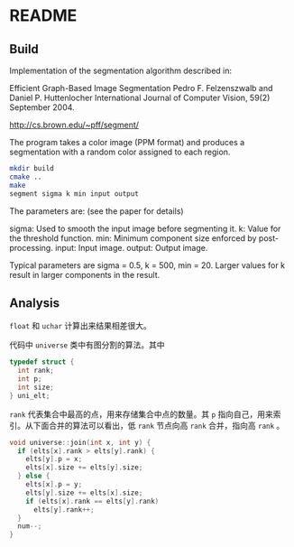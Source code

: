 # README

## Build

Implementation of the segmentation algorithm described in:

Efficient Graph-Based Image Segmentation
Pedro F. Felzenszwalb and Daniel P. Huttenlocher
International Journal of Computer Vision, 59(2) September 2004.

http://cs.brown.edu/~pff/segment/

The program takes a color image (PPM format) and produces a segmentation
with a random color assigned to each region.

```bash
mkdir build
cmake ..
make
segment sigma k min input output
```

The parameters are: (see the paper for details)

sigma: Used to smooth the input image before segmenting it.
k: Value for the threshold function.
min: Minimum component size enforced by post-processing.
input: Input image.
output: Output image.

Typical parameters are sigma = 0.5, k = 500, min = 20.
Larger values for k result in larger components in the result.

## Analysis

`float` 和 `uchar` 计算出来结果相差很大。

代码中 `universe` 类中有图分割的算法。其中

```c++
typedef struct {
  int rank;
  int p;
  int size;
} uni_elt;
```

`rank` 代表集合中最高的点，用来存储集合中点的数量。其 `p` 指向自己，用来索引。从下面合并的算法可以看出，低 `rank` 节点向高 `rank` 合并，指向高 `rank` 。

```c++
void universe::join(int x, int y) {
  if (elts[x].rank > elts[y].rank) {
    elts[y].p = x;
    elts[x].size += elts[y].size;
  } else {
    elts[x].p = y;
    elts[y].size += elts[x].size;
    if (elts[x].rank == elts[y].rank)
      elts[y].rank++;
  }
  num--;
}
```